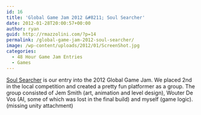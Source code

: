 ```yaml
---
id: 16
title: 'Global Game Jam 2012 &#8211; Soul Searcher'
date: 2012-01-28T20:00:57+00:00
author: ryan
guid: http://rmazzolini.com/?p=14
permalink: /global-game-jam-2012-soul-searcher/
image: /wp-content/uploads/2012/01/ScreenShot.jpg
categories:
  - 48 Hour Game Jam Entries
  - Games
---
```

[Soul Searcher](http://archive.globalgamejam.org/2012/soul-searcher-0) is our entry into the 2012 Global Game Jam. We placed 2nd in the local competition and created a pretty fun platformer as a group. The group consisted of Jem Smith (art, animation and level design), Wouter De Vos (AI, some of which was lost in the final build) and myself (game logic).(missing unity attachment)